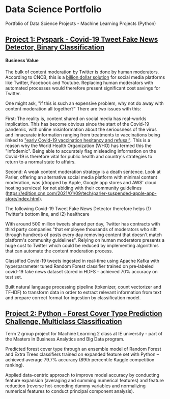 # Data Science Portfolio

Portfolio of Data Science Projects - Machine Learning Projects (Python)

## [Project 1: Pyspark - Covid-19 Tweet Fake News Detector, Binary Classification](https://github.com/AlexHumpert/Covid_19_Tweet_Fake_News_Detection)

#### Business Value

The bulk of content moderation by Twitter is done by human moderators. According to CNCB, this is a [billion dollar solution](https://www.cnbc.com/2021/02/27/content-moderation-on-social-media.html) for social media platforms like Twitter, Facebook and Youtube. Replacing human moderators with automated processes would therefore present significant cost savings for Twitter. 

One might ask, "if this is such an expensive problem, why not do away with content moderation all together?" There are two issues with this: 

  First: The reality is, content shared on social media has real-worlds implication. This has become obvious since the start of the   Covid-19 pandemic, with online misinformation about the seriousness of the virus and innacurate information ranging from treatments to  vaccinations being linked to ["early Covid-19 vaccination hesitancy and refusal"](https://www.nature.com/articles/s41598-022-10070-w). This is a reason why the World Health Organization (WHO) has termed this the "Infodemic". Being able to accurately flag misleading information on the Covid-19 is therefore vital for public health and country's strategies to return to a normal state fo affairs.

Second: A weak content moderation strategy is a death sentence. Look at Parler, offering an alternative social media platform with minimal content moderation, was [dropped by Apple, Google app stores and AWS' cloud hosting services] for not abiding with their community guidelines (https://edition.cnn.com/2021/01/09/tech/parler-suspended-apple-app-store/index.html).

The following Covid-19 Tweet Fake News Detector therefore helps (1) Twitter's bottom line, and (2) healthcare 



With around 500 million tweets shared per day, Twitter has contracts with third party companies "that employee thousands of moderators who sift through hundreds of posts every day removing content that doesn't match platform's community guidelines". Relying on human moderators presents a huge cost to Twitter which could be reduced by implementing algorithms that can automate the content moderation process. 


Classified Covid-19 tweets ingested in real-time using Apache Kafka with hyperparameter tuned Random Forest classifier trained on pre-labeled covid-19 fake news dataset stored in HDFS – achieved 70% accuracy on test set.

Built natural language processing pipeline (tokenizer, count vectorizer and TF-IDF) to transform data in order to extract relevant information from text and prepare correct format for ingestion by classification model.


## [Project 2: Python - Forest Cover Type Prediction Challenge, Multiclass Classification](https://github.com/AlexHumpert/Forest_Cover_Type_Prediction_Competition)

Term 2 group project for Machine Learning 2 class at IE university - part of the Masters in Business Analytics and Big Data program.

Predicted forest cover type through an ensemble model of Random Forest and Extra Trees classifiers trained on expanded feature set with Python – achieved average 79.7% accuracy (89th percentile Kaggle competition ranking).

Applied data-centric approach to improve model accuracy by conducting feature expansion (averaging and summing numerical features) and feature reduction (reverse hot-encoding dummy variables and normalizing numerical features to conduct principal component analysis).
